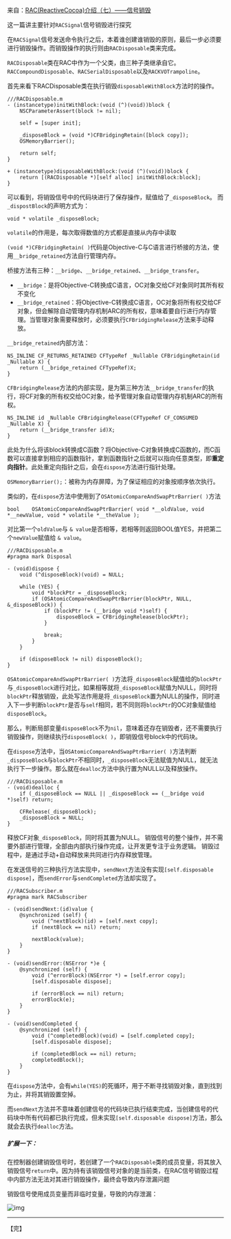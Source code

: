 来自：[RAC(ReactiveCocoa)介绍（七）——信号销毁](https://www.jianshu.com/p/940544653ede)



这一篇讲主要针对`RACSignal`信号销毁进行探究

在`RACSignal`信号发送命令执行之后，本着谁创建谁销毁的原则，最后一步必须要进行销毁操作。而销毁操作的执行则由`RACDisposable`类来完成。

 `RACDisposable`类在RAC中作为一个父类，由三种子类继承自它。`RACCompoundDisposable`、`RACSerialDisposable`以及`RACKVOTrampoline`。



首先来看下RACDisposable类在执行销毁`disposableWithBlock`方法时的操作。

```objc
///RACDisposable.m
- (instancetype)initWithBlock:(void (^)(void))block {
	NSCParameterAssert(block != nil);

	self = [super init];

	_disposeBlock = (void *)CFBridgingRetain([block copy]); 
	OSMemoryBarrier();

	return self;
}

+ (instancetype)disposableWithBlock:(void (^)(void))block {
	return [(RACDisposable *)[self alloc] initWithBlock:block];
}
```



可以看到，将销毁信号中的代码块进行了保存操作，赋值给了`_disposeBlock`。
 而`_dispostBlock`的声明方式为：

```objc
void * volatile _disposeBlock;
```



 `volatile`的作用是，每次取得数值的方式都是直接从内存中读取

`(void *)CFBridgingRetain( )`代码是Objective-C与C语言进行桥接的方法，使用`__bridge_retained`方法自行管理内存。

 桥接方法有三种：`__bridge`、`__bridge_retained`、`__bridge_transfer`。

* `__bridge`：是将Objective-C转换成C语言，OC对象交给CF对象同时其所有权不变化
*  `__bridge_retained`：将Objective-C转换成C语言，OC对象将所有权交给CF对象，但会解除自动管理内存机制ARC的所有权，意味着要自行进行内存管理。当管理对象需要释放时，必须要执行`CFBridgingRelease`方法来手动释放。



`__bridge_retained`内部方法：

```objc
NS_INLINE CF_RETURNS_RETAINED CFTypeRef _Nullable CFBridgingRetain(id _Nullable X) {
    return (__bridge_retained CFTypeRef)X;
}
```



`CFBridgingRelease`方法的内部实现，是为第三种方法`__bridge_transfer`的执行，将CF对象的所有权交给OC对象，给予管理对象自动管理内存机制ARC的所有权。

```objc
NS_INLINE id _Nullable CFBridgingRelease(CFTypeRef CF_CONSUMED _Nullable X) {
    return (__bridge_transfer id)X;
}
```

此处为什么将该block转换成C函数？将Objective-C对象转换成C函数的，而C函数可以直接拿到相应的函数指针，拿到函数指针之后就可以指向任意类型，即**重定向指针**。此处重定向指针之后，会在`dispose`方法进行指针处理。



`OSMemoryBarrier();`：被称为内存屏障，为了保证相应的对象按顺序依次执行。

 类似的，在`dispose`方法中使用到了`OSAtomicCompareAndSwapPtrBarrier( )`方法



```objc
bool	OSAtomicCompareAndSwapPtrBarrier( void *__oldValue, void *__newValue, void * volatile *__theValue );
```



对比第一个`oldValue`与 `& value`是否相等，若相等则返回BOOL值YES，并把第二个`newValue`赋值给 `& value`。



```objc
///RACDisposable.m
#pragma mark Disposal

- (void)dispose {
	void (^disposeBlock)(void) = NULL;

	while (YES) {
		void *blockPtr = _disposeBlock;
		if (OSAtomicCompareAndSwapPtrBarrier(blockPtr, NULL, &_disposeBlock)) {
			if (blockPtr != (__bridge void *)self) {
				disposeBlock = CFBridgingRelease(blockPtr);
			}

			break;
		}
	}

	if (disposeBlock != nil) disposeBlock();
}
```



`OSAtomicCompareAndSwapPtrBarrier( )`方法将`_disposeBlock`赋值给的`blockPtr`与`_disposeBlock`进行对比，如果相等就将`_disposeBlock`赋值为NULL，同时将`blockPtr`释放销毁，此处写法作用是将`_disposeBlock`置为NULL的操作，同时进入下一步判断`blockPtr`是否与`self`相同，若不同则将`blockPtr`的OC对象赋值给`disposeBlock`。

 那么，判断局部变量`disposeBlock`不为`nil`，意味着还存在销毁者，还不需要执行销毁操作，则继续执行`disposeBlock( )`，即销毁信号block中的代码块。



在`dispose`方法中，当`OSAtomicCompareAndSwapPtrBarrier( )`方法判断`_disposeBlock`与`blockPtr`不相同时，`_disposeBlock`无法赋值为NULL，就无法执行下一步操作。那么就在`dealloc`方法中执行置为NULL以及释放操作。



```objc
///RACDisposable.m
- (void)dealloc {
	if (_disposeBlock == NULL || _disposeBlock == (__bridge void *)self) return;

	CFRelease(_disposeBlock);
	_disposeBlock = NULL;
}
```



释放CF对象`_disposeBlock`，同时将其置为NULL。
 销毁信号的整个操作，并不需要外部进行管理，全部由内部执行操作完成，让开发更专注于业务逻辑。
 销毁过程中，是通过手动+自动释放来共同进行内存释放管理。



在发送信号的三种执行方法实现中，`sendNext`方法没有实现`[self.disposable dispose]`，而`sendError`与`sendCompleted`方法却实现了。

```objc
///RACSubscriber.m
#pragma mark RACSubscriber

- (void)sendNext:(id)value {
	@synchronized (self) {
		void (^nextBlock)(id) = [self.next copy];
		if (nextBlock == nil) return;

		nextBlock(value);
	}
}

- (void)sendError:(NSError *)e {
	@synchronized (self) {
		void (^errorBlock)(NSError *) = [self.error copy];
		[self.disposable dispose];

		if (errorBlock == nil) return;
		errorBlock(e);
	}
}

- (void)sendCompleted {
	@synchronized (self) {
		void (^completedBlock)(void) = [self.completed copy];
		[self.disposable dispose];

		if (completedBlock == nil) return;
		completedBlock();
	}
}
```



在`dispose`方法中，会有`while(YES)`的死循环，用于不断寻找销毁对象，直到找到为止，并将其销毁置空掉。

而`sendNext`方法并不意味着创建信号的代码块已执行结束完成，当创建信号的代码块中所有代码都已执行完成，但未实现`[self.disposable dispose]`方法，那么就会去执行`dealloc`方法。



##### 扩展一下：

 在控制器创建销毁信号时，若创建了一个`RACDisposable`类的成员变量，将其放入销毁信号`return`中。因为持有该销毁信号对象的是当前类，在RAC信号销毁过程中内部方法无法对其进行销毁操作，最终会导致内存泄漏问题



销毁信号使用成员变量而非临时变量，导致的内存泄漏：

![img](https://upload-images.jianshu.io/upload_images/1243805-dd6d61c5d94d7ded.png?imageMogr2/auto-orient/strip|imageView2/2/w/1200)



---

【完】